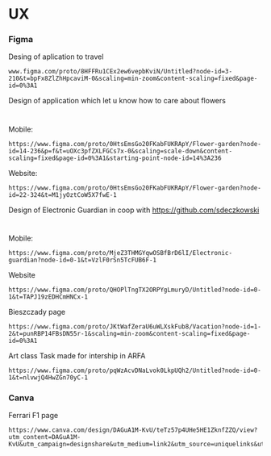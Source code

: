 # UX

### Figma

Desing of aplication to travel
```
www.figma.com/proto/8HFFRu1CEx2ew6vepbKviN/Untitled?node-id=3-210&t=bpFx8ZlZhHpcaviM-0&scaling=min-zoom&content-scaling=fixed&page-id=0%3A1
```
Design of application which let u know how to care about flowers
#
Mobile:
```
https://www.figma.com/proto/0HtsEmsGo20FKabFUKRApY/Flower-garden?node-id=14-236&p=f&t=uOXc3pfZXLFGCs7x-0&scaling=scale-down&content-scaling=fixed&page-id=0%3A1&starting-point-node-id=14%3A236
```
Website:
```
https://www.figma.com/proto/0HtsEmsGo20FKabFUKRApY/Flower-garden?node-id=22-324&t=M1jyOztCoW5X7fwE-1
```
Design of Electronic Guardian in coop with https://github.com/sdeczkowski
#
Mobile:
```
https://www.figma.com/proto/MjeZ3THMGYqwOSBfBrD6lI/Electronic-guardian?node-id=0-1&t=VzlF0rSn5TcFUB6F-1
```
Website
```
https://www.figma.com/proto/QHOPlTngTX2ORPYgLmuryD/Untitled?node-id=0-1&t=TAPJ19zEDHCmHNCx-1
```
Bieszczady page
```
https://www.figma.com/proto/JKtWafZeraU6uWLXskFub8/Vacation?node-id=1-2&t=punRBP14FBsDN55r-1&scaling=min-zoom&content-scaling=fixed&page-id=0%3A1
```
Art class
Task made for intership in ARFA
```
https://www.figma.com/proto/pqWzAcvDNaLvok0LkpUQh2/Untitled?node-id=0-1&t=nlvwjQ4HwZGn70yC-1
```

### Canva

Ferrari F1 page
```
https://www.canva.com/design/DAGuA1M-KvU/teTz57p4UHe5HE1ZknfZZQ/view?utm_content=DAGuA1M-KvU&utm_campaign=designshare&utm_medium=link2&utm_source=uniquelinks&utlId=haa06c4626c
```
